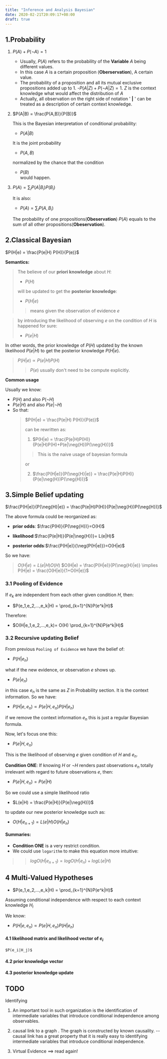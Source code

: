 ```yaml
---
title: "Inference and Analysis Bayesian"
date: 2020-02-21T20:09:17+08:00
draft: true
---
```


## 1.Probability 

1. $P(A) + P(\neg{A}) = 1$

   - Usually, $P(A)$ refers to the probability of the **Variable** $A$ being different values.
   - In this case $A$ is a certain proposition (**Oberservation**), A certain value.
   - The probability of a proposition and all its mutual exclusive propositions added up to 1.
   -$P(A | Z) + P(\neg{A | Z}) = 1$. $Z$ is the context knowledge what would affect the distribution of $A$
   - Actually, all observation on the right side of notation ' **|** ' can be treated as a description of certain context knowledge.

   
2. $P(A|B) = \frac{P(A,B)}{P(B)}$

    This is the Bayesian interpretation of conditional probability:
    - $P(A|B)$
    
    It is the joint probability 
    - $P(A,B)$ 
     
    normalized by the chance that the condition 
    - $P(B)$ \
    would happen.
   
   
3. $P(A) = \sum_{i}P(A|B_i)P(B_i)$
    
    It is also:
    - $P(A) = \sum_{i}P(A,B_i)$
    
    The probability of one propositions(**Obeservation**) $P(A)$ equals to the sum of all other propositions(**Obeservation**).

## 2.Classical Bayesian 

$P(H|e) = \frac{P(e|H) P(H)}{P(e)}$

**Semantics:** 

>    The believe of our **priori knowledge** about $H$:
>   - $P(H)$ 
> 
>    will be updated to get the **posterior knowledge**: 
>    - $P(H|e)$  
>>    means given the observation of evidence $e$

>    by introducing the likelihood of observing $e$ on the condition of $H$ is happened for sure:
>    - $P(e|H)$

In other words, the prior knowledge of $P(H)$ updated by the known likelihood $P(e|H)$ to get the posterior knowledge $P(H|e)$.
> $P(H|e) \propto P(e|H) P(H)$
>> $P(e)$ usually don't need to be compute explicitly.

**Common usage** 

Usually we know:
- $P(H)$ and also $P(\neg{H})$
- $P(e|H)$ and also $P(e|\neg{H})$
- So that:
    >>
    >$P(H|e) = \frac{P(e|H) P(H)}{P(e)}$
    > 
    > can be rewritten as:
    > 
    > 1. $P(H|e) = \frac{P(e|H)P(H)}{P(e|H)P(H)+P(e|\neg{H})P(\neg{H})}$
    >>This is the naive usage of bayesian formula
    >
    > or
    >
    > 2. $\frac{P(H|e)}{P(\neg{H}|e)} = \frac{P(e|H)P(H)}{P(e|\neg{H})P(\neg{H})}$

## 3.Simple Belief updating
$\frac{P(H|e)}{P(\neg{H}|e)} = \frac{P(e|H)P(H)}{P(e|\neg{H})P(\neg{H})}$

The above formula could be reorganized as:
- **prior odds**: $\frac{P(H)}{P(\neg{H})}=O(H)$

- **likelihood**:$\frac{P(e|H)}{P(e|\neg{H})}= L(e|H)$

- **posterior odds**:$\frac{P(H|e)}{\neg{P(H|e)}}=O(H|e)$ 

So we have:
> $O(H|e) = L(e|H) O(H)$
> $O(H|e) = \frac{P(H|e)}{P(\neg{H}|e)} \implies P(H|e) = \frac{O(H|e)}{1+O(H|e)}$

### 3.1 Pooling of Evidence

If $e_k$ are independent from each other given condition $H$, then:
- $P(e_1,e_2,...,e_k|H) = \prod_{k=1}^{N}P(e^k|H)$

Therefore:
-  $O(H|e_1,e_2,...,e_k)= O(H) \prod_{k=1}^{N}P(e^k|H)$


### 3.2 Recursive updating Belief 

From previous `Pooling of Evidence` we have the belief of:
- $P(H|e_n)$

what if the new evidence, or observation $e$ shows up.
- $P(e|e_n)$

in this case $e_n$ is the same as $Z$ in Probability section. It is the context information. So we have:
- $P(H|e,e_n) \propto P(e|H,e_n) P(H|e_n)$ 

if we remove the context information $e_n$ this is just a regular Bayesian formula.

Now, let's focus one this:
- $P(e|H,e_n)$ 

This is the likelihood of observing $e$ given condition of $H$ and $e_n$. 

**Condition ONE**: If knowing $H$ or $\neg{H}$ renders past observations $e_n$ totally irrelevant with regard to future observations $e$, then:
- $P(e|H,e_n) = P(e|H)$ 

So we could use a simple likelihood ratio 
- $L(e|H) = \frac{P(e|H)}{P(e|\neg{H})}$

to update our new posterior knowledge such as:
- $O(H|e_{n+1})= L(e|H) O(H|e_n)$

#### Summaries:
- **Condition ONE** is a very restrict condition.
- We could use `logarithm` to make this equation more intuitive:
>>$logO(H|e_{n+1})=  log O(H|e_n) + logL(e|H)$

## 4 Multi-Valued Hypotheses

- $P(e_1,e_2,...,e_k|H) = \prod_{k=1}^{N}P(e^k|H)$

Assuming conditional independence with respect to each context knowledge $H_i$

We know:
- $P(H|e,e_n) \propto P(e|H,e_n) P(H|e_n)$ 
  

#### 4.1 likelihood matrix and likelihood vector of $e_i$
    $P(e_i|H_j)$

#### 4.2 prior knowledge vector

#### 4.3 posterior knowledge update

## TODO

Identifying 
1. An important tool in such organization is the identification of intermediate variables that introduce conditional independence among observables. 

1. causal link to a graph .
    The graph is constructed by known causality.
    -- causal link has a great property that it is really easy to identifying intermediate variables that introduce conditional independence.

2. Virtual Evidence ==> read again!